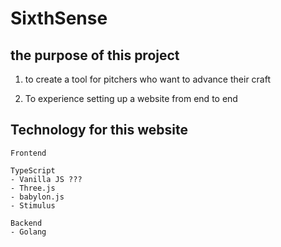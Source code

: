 # SixthSense

## the purpose of this project

1) to create a tool for pitchers who want to advance their craft 

2) To experience setting up a website from end to end

## Technology for this website
    Frontend 

    TypeScript
    - Vanilla JS ???
    - Three.js
    - babylon.js
    - Stimulus

    Backend
    - Golang